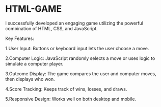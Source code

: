 # HTML-GAME

I successfully developed an engaging game utilizing the powerful combination of HTML, CSS, and JavaScript.

Key Features:

1.User Input: Buttons or keyboard input lets the user choose a move.

2.Computer Logic: JavaScript randomly selects a move or uses logic to simulate a computer player.

3.Outcome Display: The game compares the user and computer moves, then displays who won.

4.Score Tracking: Keeps track of wins, losses, and draws.

5.Responsive Design: Works well on both desktop and mobile.
